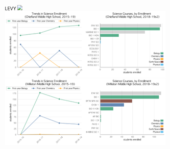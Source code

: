 LEVY
![](../School_plots/BRONSON.png)
![](../School_plots/LEVY/CHIEFLAND_.png)
![](../School_plots/LEVY/WILLISTON_.png)
